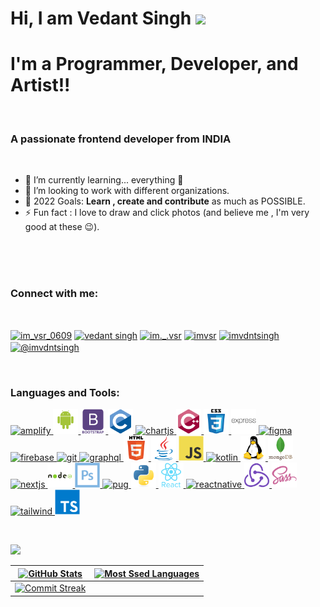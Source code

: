 <h1>Hi, I am Vedant Singh <img src="https://media.giphy.com/media/hvRJCLFzcasrR4ia7z/giphy.gif" width="25px"></h1>

 <h1> I'm a Programmer, Developer, and Artist!!</h1>
 <br>
 <h3>A passionate frontend developer from <b>INDIA</b></h3>
<br>

- 🌱 I’m currently learning... everything 🤣
- 👯 I’m looking to work with different organizations.
- 🥅 2022 Goals: <b>Learn , create and contribute</b> as much as POSSIBLE.
- ⚡ Fun fact : I love to draw and click photos (and believe me , I'm very good at these 😉).
<br>
<br>
<br>
<h3 align="left">Connect with me:</h3>
<br>
<p align="left">
<a href="https://twitter.com/im_vsr_0609" target="blank"><img align="center" src="https://cdn.jsdelivr.net/npm/simple-icons@3.0.1/icons/twitter.svg" alt="im_vsr_0609" height="30" width="40" /></a>
<a href="https://linkedin.com/in/vedant-singh-62650b18b" target="blank"><img align="center" src="https://cdn.jsdelivr.net/npm/simple-icons@3.0.1/icons/linkedin.svg" alt="vedant singh" height="30" width="40" /></a>
<a href="https://instagram.com/im._.vsr" target="blank"><img align="center" src="https://cdn.jsdelivr.net/npm/simple-icons@3.0.1/icons/instagram.svg" alt="im._.vsr" height="30" width="40" /></a>
<a href="https://www.codechef.com/users/imvsr" target="blank"><img align="center" src="https://cdn.jsdelivr.net/npm/simple-icons@3.1.0/icons/codechef.svg" alt="imvsr" height="30" width="40" /></a>
<a href="https://www.hackerrank.com/codeVed" target="blank"><img align="center" src="https://cdn.jsdelivr.net/npm/simple-icons@3.0.1/icons/hackerrank.svg" alt="imvdntsingh" height="30" width="40" /></a>
<a href="https://www.hackerearth.com/@imvdntsingh" target="blank"><img align="center" src="https://cdn.jsdelivr.net/npm/simple-icons@3.0.1/icons/hackerearth.svg" alt="@imvdntsingh" height="30" width="40" /></a>
</p>
<br>
<h3 align="left">Languages and Tools:</h3>
<p align="left"> <a href="https://aws.amazon.com/amplify/" target="_blank"> <img src="https://docs.amplify.aws/assets/logo-dark.svg" alt="amplify" width="40" height="40"/> </a> <a href="https://developer.android.com" target="_blank"> <img src="https://raw.githubusercontent.com/devicons/devicon/master/icons/android/android-original-wordmark.svg" alt="android" width="40" height="40"/> </a> <a href="https://getbootstrap.com" target="_blank"> <img src="https://raw.githubusercontent.com/devicons/devicon/master/icons/bootstrap/bootstrap-plain-wordmark.svg" alt="bootstrap" width="40" height="40"/> </a> <a href="https://www.cprogramming.com/" target="_blank"> <img src="https://raw.githubusercontent.com/devicons/devicon/master/icons/c/c-original.svg" alt="c" width="40" height="40"/> </a> <a href="https://www.chartjs.org" target="_blank"> <img src="https://www.chartjs.org/media/logo-title.svg" alt="chartjs" width="40" height="40"/> </a> <a href="https://www.w3schools.com/cpp/" target="_blank"> <img src="https://raw.githubusercontent.com/devicons/devicon/master/icons/cplusplus/cplusplus-original.svg" alt="cplusplus" width="40" height="40"/> </a> <a href="https://www.w3schools.com/css/" target="_blank"> <img src="https://raw.githubusercontent.com/devicons/devicon/master/icons/css3/css3-original-wordmark.svg" alt="css3" width="40" height="40"/> </a> <a href="https://expressjs.com" target="_blank"> <img src="https://raw.githubusercontent.com/devicons/devicon/master/icons/express/express-original-wordmark.svg" alt="express" width="40" height="40"/> </a> <a href="https://www.figma.com/" target="_blank"> <img src="https://www.vectorlogo.zone/logos/figma/figma-icon.svg" alt="figma" width="40" height="40"/> </a> <a href="https://firebase.google.com/" target="_blank"> <img src="https://www.vectorlogo.zone/logos/firebase/firebase-icon.svg" alt="firebase" width="40" height="40"/> </a> <a href="https://git-scm.com/" target="_blank"> <img src="https://www.vectorlogo.zone/logos/git-scm/git-scm-icon.svg" alt="git" width="40" height="40"/> </a> <a href="https://graphql.org" target="_blank"> <img src="https://www.vectorlogo.zone/logos/graphql/graphql-icon.svg" alt="graphql" width="40" height="40"/> </a> <a href="https://www.w3.org/html/" target="_blank"> <img src="https://raw.githubusercontent.com/devicons/devicon/master/icons/html5/html5-original-wordmark.svg" alt="html5" width="40" height="40"/> </a> <a href="https://www.java.com" target="_blank"> <img src="https://raw.githubusercontent.com/devicons/devicon/master/icons/java/java-original.svg" alt="java" width="40" height="40"/> </a> <a href="https://developer.mozilla.org/en-US/docs/Web/JavaScript" target="_blank"> <img src="https://raw.githubusercontent.com/devicons/devicon/master/icons/javascript/javascript-original.svg" alt="javascript" width="40" height="40"/> </a> <a href="https://kotlinlang.org" target="_blank"> <img src="https://www.vectorlogo.zone/logos/kotlinlang/kotlinlang-icon.svg" alt="kotlin" width="40" height="40"/> </a> <a href="https://www.linux.org/" target="_blank"> <img src="https://raw.githubusercontent.com/devicons/devicon/master/icons/linux/linux-original.svg" alt="linux" width="40" height="40"/> </a> <a href="https://www.mongodb.com/" target="_blank"> <img src="https://raw.githubusercontent.com/devicons/devicon/master/icons/mongodb/mongodb-original-wordmark.svg" alt="mongodb" width="40" height="40"/> </a> <a href="https://nextjs.org/" target="_blank"> <img src="https://cdn.worldvectorlogo.com/logos/nextjs-3.svg" alt="nextjs" width="40" height="40"/> </a> <a href="https://nodejs.org" target="_blank"> <img src="https://raw.githubusercontent.com/devicons/devicon/master/icons/nodejs/nodejs-original-wordmark.svg" alt="nodejs" width="40" height="40"/> </a> <a href="https://www.photoshop.com/en" target="_blank"> <img src="https://raw.githubusercontent.com/devicons/devicon/master/icons/photoshop/photoshop-line.svg" alt="photoshop" width="40" height="40"/> </a> <a href="https://pugjs.org" target="_blank"> <img src="https://cdn.worldvectorlogo.com/logos/pug.svg" alt="pug" width="40" height="40"/> </a> <a href="https://www.python.org" target="_blank"> <img src="https://raw.githubusercontent.com/devicons/devicon/master/icons/python/python-original.svg" alt="python" width="40" height="40"/> </a> <a href="https://reactjs.org/" target="_blank"> <img src="https://raw.githubusercontent.com/devicons/devicon/master/icons/react/react-original-wordmark.svg" alt="react" width="40" height="40"/> </a> <a href="https://reactnative.dev/" target="_blank"> <img src="https://reactnative.dev/img/header_logo.svg" alt="reactnative" width="40" height="40"/> </a> <a href="https://redux.js.org" target="_blank"> <img src="https://raw.githubusercontent.com/devicons/devicon/master/icons/redux/redux-original.svg" alt="redux" width="40" height="40"/> </a> <a href="https://sass-lang.com" target="_blank"> <img src="https://raw.githubusercontent.com/devicons/devicon/master/icons/sass/sass-original.svg" alt="sass" width="40" height="40"/> </a> <a href="https://tailwindcss.com/" target="_blank"> <img src="https://www.vectorlogo.zone/logos/tailwindcss/tailwindcss-icon.svg" alt="tailwind" width="40" height="40"/> </a> <a href="https://www.typescriptlang.org/" target="_blank"> <img src="https://raw.githubusercontent.com/devicons/devicon/master/icons/typescript/typescript-original.svg" alt="typescript" width="40" height="40"/> </a> </p>

<br>

![](https://gpvc.arturio.dev/imvsr-0609)





| [![GitHub Stats](https://github-readme-stats.vercel.app/api?username=imvsr-0609&count_private=true&show_icons=true&theme=algolia&include_all_commits=true&line_height=30)](https://vedantsinghportfolio.netlify.app/) | [![Most Ssed Languages](https://github-readme-stats.vercel.app/api/top-langs/?username=imvsr-0609&langs_count=12&layout=compact&theme=algolia&card_width=445)](https://vedantsinghportfolio.netlify.app/) |
| --- | --- |
| [![Commit Streak](https://github-readme-streak-stats.herokuapp.com?user=imvsr-0609&theme=algolia)](https://vedantsinghportfolio.netlify.app/) | 






